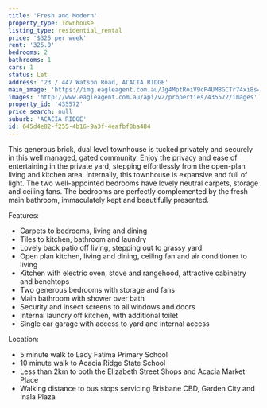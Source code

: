 ```yaml
---
title: 'Fresh and Modern'
property_type: Townhouse
listing_type: residential_rental
price: '$325 per week'
rent: '325.0'
bedrooms: 2
bathrooms: 1
cars: 1
status: Let
address: '23 / 447 Watson Road, ACACIA RIDGE'
main_image: 'https://img.eagleagent.com.au/Jg4MptRoiV9cP4UM8GCTr74xi8s=/1280x854/smart/https://s3-us-west-2.amazonaws.com/eagleagent-orig/images/6825737/425972798-image-M.jpg'
images: 'http://www.eagleagent.com.au/api/v2/properties/435572/images'
property_id: '435572'
price_search: null
suburb: 'ACACIA RIDGE'
id: 645d4e82-f255-4b16-9a3f-4eafbf0ba484
---
```

This generous brick, dual level townhouse is tucked privately and securely in this well managed, gated community. Enjoy the privacy and ease of entertaining in the private yard, stepping effortlessly from the open-plan living and kitchen area. Internally, this townhouse is expansive and full of light. The two well-appointed bedrooms have lovely neutral carpets, storage and ceiling fans. The bedrooms are perfectly complemented by the fresh main bathroom, immaculately kept and beautifully presented.

Features:
*  Carpets to bedrooms, living and dining
*  Tiles to kitchen, bathroom and laundry
*  Lovely back patio off living, stepping out to grassy yard
*  Open plan kitchen, living and dining, ceiling fan and air conditioner to living
*  Kitchen with electric oven, stove and rangehood, attractive cabinetry and benchtops
*  Two generous bedrooms with storage and fans
*  Main bathroom with shower over bath
*  Security and insect screens to all windows and doors
*  Internal laundry off kitchen, with additional toilet
*  Single car garage with access to yard and internal access

Location:
*  5 minute walk to Lady Fatima Primary School
*  10 minute walk to Acacia Ridge State School
*  Less than 2km to both the Elizabeth Street Shops and Acacia Market Place
*  Walking distance to bus stops servicing Brisbane CBD, Garden City and Inala Plaza